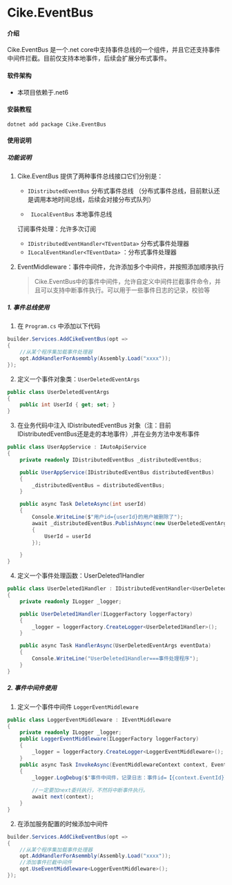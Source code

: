 # Cike.EventBus
#### 介绍

Cike.EventBus 是一个.net core中支持事件总线的一个组件，并且它还支持事件中间件拦截。目前仅支持本地事件，后续会扩展分布式事件。

#### 软件架构

- 本项目依赖于.net6

#### 安装教程

```shell
dotnet add package Cike.EventBus
```

#### 使用说明

##### 功能说明

1. Cike.EventBus 提供了两种事件总线接口它们分别是：

   * ```IDistributedEventBus``` 分布式事件总线 （分布式事件总线，目前默认还是调用本地时间总线，后续会对接分布式队列）

   * ``` ILocalEventBus``` 本地事件总线

   订阅事件处理：允许多次订阅

   * ```IDistributedEventHandler<TEventData>``` 分布式事件处理器
   * ```ILocalEventHandler<TEventData>``` ：分布式事件处理器

2. EventMiddleware：事件中间件，允许添加多个中间件，并按照添加顺序执行

   > Cike.EventBus中的事件中间件，允许自定义中间件拦截事件命令，并且可以支持中断事件执行。可以用于一些事件日志的记录，校验等

##### 1. 事件总线使用

1. 在 `Program.cs` 中添加以下代码

```c#
builder.Services.AddCikeEventBus(opt =>
{
    //从某个程序集加载事件处理器
    opt.AddHandlerForAsemmbly(Assembly.Load("xxxx"));
});
```

2. 定义一个事件对象类：```UserDeletedEventArgs```

```c#
public class UserDeletedEventArgs
{
    public int UserId { get; set; }
}
```

3. 在业务代码中注入 IDistributedEventBus 对象（注：目前IDistributedEventBus还是走的本地事件）,并在业务方法中发布事件

```c#
public class UserAppService : IAutoApiService
{
    private readonly IDistributedEventBus _distributedEventBus;

    public UserAppService(IDistributedEventBus distributedEventBus)
    {
        _distributedEventBus = distributedEventBus;
    }

    public async Task DeleteAsync(int userId)
    {
        Console.WriteLine($"用户id={userId}的用户被删除了");
        await _distributedEventBus.PublishAsync(new UserDeletedEventArgs
        {
            UserId = userId
        });

    }
}
```

4. 定义一个事件处理函数：UserDeleted1Handler

```c#
public class UserDeleted1Handler : IDistributedEventHandler<UserDeletedEventArgs>
{
    private readonly ILogger _logger;

    public UserDeleted1Handler(ILoggerFactory loggerFactory)
    {
        _logger = loggerFactory.CreateLogger<UserDeleted1Handler>();
    }

    public async Task HandlerAsync(UserDeletedEventArgs eventData)
    {
        Console.WriteLine("UserDeleted1Handler===事件处理程序");
    }
}
```

##### 2. 事件中间件使用

1. 定义一个事件中间件 ```LoggerEventMiddleware```

```c#
public class LoggerEventMiddleware : IEventMiddleware
{
    private readonly ILogger _logger;
    public LoggerEventMiddleware(ILoggerFactory loggerFactory)
    {
        _logger = loggerFactory.CreateLogger<LoggerEventMiddleware>();
    }
    public async Task InvokeAsync(EventMiddlewareContext context, EventMiddlewareDelegate next)
    {
        _logger.LogDebug($"事件中间件，记录日志：事件id=【{context.EventId}】、事件类型=【{context.EventType}】、事件处理器个数=【{context.EventHandlerFactories.Count}】");
        
        //一定要加next委托执行，不然将中断事件执行。
        await next(context);
    }
}
```

2. 在添加服务配置的时候添加中间件

```c#
builder.Services.AddCikeEventBus(opt =>
{
    //从某个程序集加载事件处理器
    opt.AddHandlerForAsemmbly(Assembly.Load("xxxx"));
    //添加事件拦截中间件
    opt.UseEventMiddleware<LoggerEventMiddleware>();
});
```

